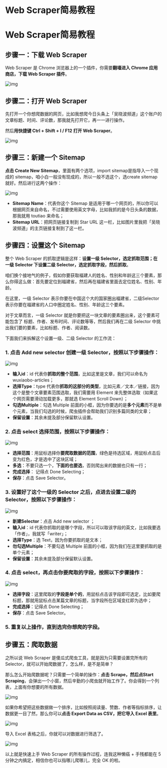 # Web Scraper简易教程


#  Web Scraper简易教程

## 步骤一：下载 Web Scraper

Web Scraper 是 Chrome 浏览器上的一个插件，你需要**翻墙进入 Chrome 应用商店，下载 Web Scraper 插件**。

![img](http://image.woshipm.com/wp-files/2017/08/HT7gcdqxb49jK2WdEfAo.jpg)

## 步骤二：打开 Web Scraper

先打开一个你想爬数据的网页，比如我想爬今日头条上「吴晓波频道」这个账户的文章标题、时间、评论数，那我就先打开它，再一一进行操作。

然后**用快捷键 Ctrl + Shift + I / F12 打开 Web Scraper**。

![img](http://image.woshipm.com/wp-files/2017/08/lVJvOPFzwYKpDriRGlHZ.jpg)

## 步骤三：新建一个 Sitemap

**点击 Create New Sitemap**，里面有两个选项，import sitemap是指导入一个现成的 sitemap，咱小白一般没有现成的，所以一般不选这个，选create sitemap 就好。然后进行这两个操作：

![img](http://image.woshipm.com/wp-files/2017/08/na17iFQIjrwu7DyRB1jf.jpg)

- **Sitemap Name**：代表你这个 Sitemap 是适用于哪一个网页的，所以你可以根据网页来自命名，不过需要使用英文字母，比如我抓的是今日头条的数据，那我就用 toutiao 来命名；
- **Sitemap URL**：把网页链接复制到 Star URL 这一栏，比如图片里我把「吴晓波频道」的主页链接复制到了这一栏。

## 步骤四：设置这个 Sitemap

整个 Web Scraper 的抓取逻辑是这样：**设置一级 Selector，选定抓取范围；在一级 Selector 下设置二级 Selector，选定抓取字段，然后抓取**。

咱们换个接地气的例子，假如你要获取福建人的姓名、性别和年龄这三个要素，那么你得这么做：首先要定位到福建省，然后再在福建省里面去定位姓名、性别、年龄。

在这里，一级 Selector 表示你要在中国这个大的国家圈出福建省，二级Selector 表示你要在福建省的人口中圈定姓名、性别、年龄这三个要素。

对于文章而言，一级 Selector 就是你要把这一块文章的要素圈出来，这个要素可能包含了 标题、作者、发布时间、评论数等等，然后我们再在二级 Selector 中挑出我们要的要素，比如标题、作者、阅读数。

下面我们来拆解这个设置一级、二级 Selector 的工作流：

### **1. 点击 Add new selector 创建一级 Selector，按照以下步骤操作：**

![img](http://image.woshipm.com/wp-files/2017/08/Ewwz9S0Lr1hYY53OnVaP.jpg)

- **输入id**：id 代表你**抓取的整个范围**，比如这里是文章，我们可以命名为 wuxiaobo-articles；
- **选择Type**：type 代表你**抓取的这部分的类型**，比如元素／文本／链接，因为这个是整个文章要素范围选取，我们需要用 Element 来先整体选取（如果这个网页需要滑动加载更多，那就选 Element Scroll Down）；
- **勾选Multiple**：勾选 Multiple 前面的小框，因为你要选的是**多个元素**而不是单个元素，当我们勾选的时候，爬虫插件会帮助我们识别多篇同类的文章；
- **保留设置**：其余未提及部分保留默认设置。

### **2. 点击 select 选择范围，按照以下步骤操作：**

![img](http://image.woshipm.com/wp-files/2017/08/GKmOTp5r4mt20cl4FEBq.jpg)

- **选择范围**：用鼠标选择你**要爬取数据的范围**，绿色是待选区域，用鼠标点击后变为红色，才是选中了这块区域；
- **多选**：不要只选一个，**下面的也要选**，否则爬出来的数据也只有一行；
- **完成选择**： 记得点 Done Selecting；
- **保存**：点击 Save Selector。

### **3. 设置好了这个一级的 Selector 之后，点进去设置二级的 Selector，按照以下步骤操作：**

![img](http://image.woshipm.com/wp-files/2017/08/iBKr1HuyJiKJQZhbuCIu.jpg)

- **新建Selector**：点击 Add new selector ；
- **输入id**：id 代表你抓取的是哪个字段，所以可以取该字段的英文，比如我要选「作者」，我就写「writer」；
- **选择Type**：选 Text，因为你要抓取的是文本；
- **勿勾选Multiple**：不要勾选 Multiple 前面的小框，因为我们在这里要抓取的是单个元素；
- **保留设置**：其余未提及部分保留默认设置。

### **4. 点击 select，再点击你要爬取的字段，按照以下步骤操作：**

![img](http://image.woshipm.com/wp-files/2017/08/EhCE5hOXirTVz4EDk5rm.jpg)

- **选择字段**：这里爬取的**字段是单个的**，用鼠标点击该字段即可选定，比如要爬标题，那就用鼠标点击某篇文章的标题，当字段所在区域变红即为选中；
- **完成选择**：记得点 Done Selecting；
- **保存**：点击 Save Selector。

### **5. 重复以上操作，直到选完你想爬的字段。**

## 步骤五：爬取数据

之所以说 Web Scraper 是傻瓜式爬虫工具，就是因为只需要设置完所有的 Selector，就可以开始爬数据了，怎么样，是不是简单？

那么怎么开始爬数据呢？只需要一个简单的操作：**点击 Scrape，然后点Start Scraping**，会弹出一个小窗，然后辛勤的小爬虫就开始工作了。你会得到一个列表，上面有你想要的所有数据。

![img](http://image.woshipm.com/wp-files/2017/08/0oDTvTQmFrFm4jLq3YMg.jpg)

如果你希望把这些数据做一个排序，比如按照阅读量、赞数、作者等指标排序，让数据更一目了然，那么你可以**点击 Export Data as CSV，把它导入 Excel 表里**。

![img](http://image.woshipm.com/wp-files/2017/08/V2NW4fjl1qznrbqItMxj.jpg)

导入 Excel 表格之后，你就可以对数据进行筛选了。

![img](http://image.woshipm.com/wp-files/2017/08/0MRSz1ADvaSlaA9N3XHL.jpg)

以上就是快速上手 Web Scraper 的所有操作过程，连我这种懒癌 + 手残都能在 5 分钟之内搞定，相信你也可以指哪儿爬哪儿，完全 OK 的啦。
